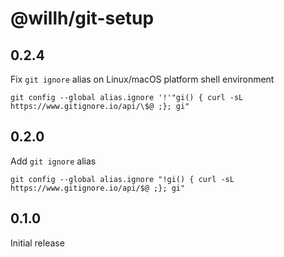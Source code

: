 # @willh/git-setup

## 0.2.4

Fix `git ignore` alias on Linux/macOS platform shell environment

    git config --global alias.ignore '!'"gi() { curl -sL https://www.gitignore.io/api/\$@ ;}; gi"

## 0.2.0

Add `git ignore` alias

    git config --global alias.ignore "!gi() { curl -sL https://www.gitignore.io/api/$@ ;}; gi"

## 0.1.0

Initial release
